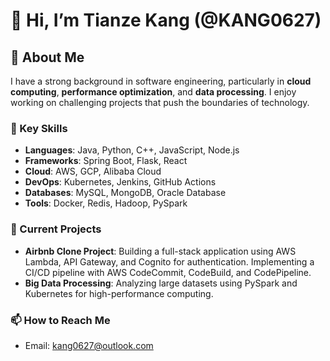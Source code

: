 # 👋 Hi, I’m Tianze Kang (@KANG0627)

## 💼 About Me
I have a strong background in software engineering, particularly in **cloud computing**, **performance optimization**, and **data processing**. I enjoy working on challenging projects that push the boundaries of technology.

### 🌟 Key Skills
- **Languages**: Java, Python, C++, JavaScript, Node.js
- **Frameworks**: Spring Boot, Flask, React 
- **Cloud**: AWS, GCP, Alibaba Cloud
- **DevOps**: Kubernetes, Jenkins, GitHub Actions
- **Databases**: MySQL, MongoDB, Oracle Database
- **Tools**: Docker, Redis, Hadoop, PySpark

### 🚀 Current Projects
- **Airbnb Clone Project**: Building a full-stack application using AWS Lambda, API Gateway, and Cognito for authentication. Implementing a CI/CD pipeline with AWS CodeCommit, CodeBuild, and CodePipeline.
- **Big Data Processing**: Analyzing large datasets using PySpark and Kubernetes for high-performance computing.

### 📫 How to Reach Me
- Email: [kang0627@outlook.com](mailto:kang0627@outlook.com)
